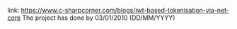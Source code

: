 link: https://www.c-sharpcorner.com/blogs/jwt-based-tokenisation-via-net-core
The project has done by 03/01/2010 (DD/MM/YYYY)